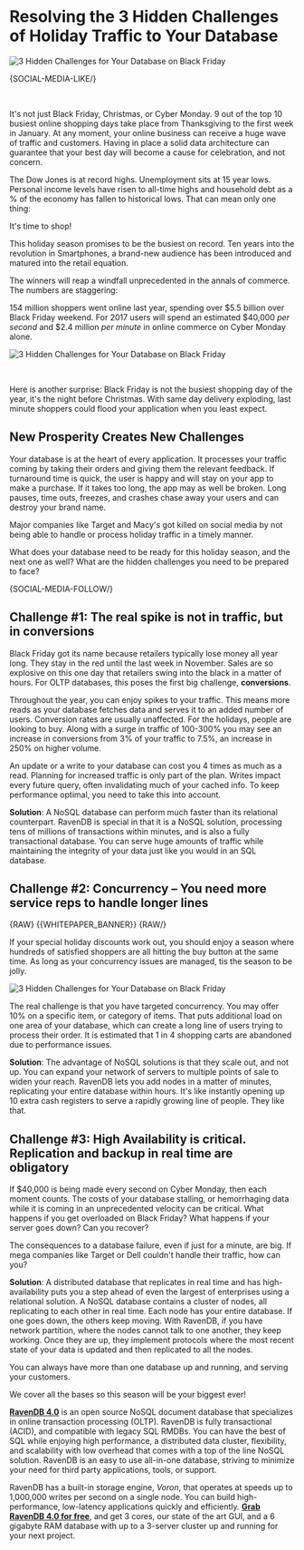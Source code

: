 # Resolving the 3 Hidden Challenges of Holiday Traffic to Your Database

<div class="article-img figure text-center">
  <img src="images/black-friday-cyber-monday-nosql-database-ravendb.jpg" alt="3 Hidden Challenges for Your Database on Black Friday" class="img-responsive img-thumbnail">
</div>

{SOCIAL-MEDIA-LIKE/}

<br/>

It's not just Black Friday, Christmas, or Cyber Monday. 9 out of the top 10 busiest online shopping days take place from Thanksgiving to the first week in January. At any moment, your online business can receive a huge wave of traffic and customers. Having in place a solid data architecture can guarantee that your best day will become a cause for celebration, and not concern. 

The Dow Jones is at record highs. Unemployment sits at 15 year lows. Personal income levels have risen to all-time highs and household debt as a % of the economy has fallen to historical lows. That can mean only one thing:

It's time to shop!

This holiday season promises to be the busiest on record. Ten years into the revolution in Smartphones, a brand-new audience has been introduced and matured into the retail equation.  

The winners will reap a windfall unprecedented in the annals of commerce. The numbers are staggering:

154 million shoppers went online last year, spending over $5.5 billion over Black Friday weekend. For 2017 users will spend an estimated $40,000 *per second* and $2.4 million *per minute* in online commerce on Cyber Monday alone. 

![3 Hidden Challenges for Your Database on Black Friday](images/not-just-spike-in-traffic.jpg)

<br/>

Here is another surprise: Black Friday is not the busiest shopping day of the year, it's the night before Christmas. With same day delivery exploding, last minute shoppers could flood your application when you least expect. 

## New Prosperity Creates New Challenges

Your database is at the heart of every application. It processes your traffic coming by taking their orders and giving them the relevant feedback. If turnaround time is quick, the user is happy and will stay on your app to make a purchase. If it takes too long, the app may as well be broken. Long pauses, time outs, freezes, and crashes chase away your users and can destroy your brand name. 

Major companies like Target and Macy's got killed on social media by not being able to handle or process holiday traffic in a timely manner. 

What does your database need to be ready for this holiday season, and the next one as well? What are the hidden challenges you need to be prepared to face?

{SOCIAL-MEDIA-FOLLOW/}

## Challenge #1: The real spike is not in traffic, but in conversions

Black Friday got its name because retailers typically lose money all year long. They stay in the red until the last week in November. Sales are so explosive on this one day that retailers swing into the black in a matter of hours. For OLTP databases, this poses the first big challenge, **conversions**. 

Throughout the year, you can enjoy spikes to your traffic. This means more reads as your database fetches data and serves it to an added number of users. Conversion rates are usually unaffected. For the holidays, people are looking to buy. Along with a surge in traffic of 100-300% you may see an increase in conversions from 3% of your traffic to 7.5%, an increase in 250% on higher volume. 

An update or a write to your database can cost you 4 times as much as a read. Planning for increased traffic is only part of the plan. Writes impact every future query, often invalidating much of your cached info. To keep performance optimal, you need to take this into account. 

**Solution**: A NoSQL database can perform much faster than its relational counterpart. RavenDB is special in that it is a NoSQL solution, processing tens of millions of transactions within minutes, and is also a fully transactional database. You can serve huge amounts of traffic while maintaining the integrity of your data just like you would in an SQL database.

## Challenge #2: Concurrency – You need more service reps to handle longer lines

{RAW}
{{WHITEPAPER_BANNER}}
{RAW/}

If your special holiday discounts work out, you should enjoy a season where hundreds of satisfied shoppers are all hitting the buy button at the same time. As long as your concurrency issues are managed, tis the season to be jolly. 

<img class="floating-right" alt="3 Hidden Challenges for Your Database on Black Friday" src="images/thanksgiving-turkey.jpg" />

The real challenge is that you have targeted concurrency. You may offer 10% on a specific item, or category of items. That puts additional load on one area of your database, which can create a long line of users trying to process their order. It is estimated that 1 in 4 shopping carts are abandoned due to performance issues. 

**Solution**: The advantage of NoSQL solutions is that they scale out, and not up. You can expand your network of servers to multiple points of sale to widen your reach. RavenDB lets you add nodes in a matter of minutes, replicating your entire database within hours. It's like instantly opening up 10 extra cash registers to serve a rapidly growing line of people. They like that. 


## Challenge #3: High Availability is critical. Replication and backup in real time are obligatory

If $40,000 is being made every second on Cyber Monday, then each moment counts. The costs of your database stalling, or hemorrhaging data while it is coming in an unprecedented velocity can be critical. What happens if you get overloaded on Black Friday? What happens if your server goes down? Can you recover?

The consequences to a database failure, even if just for a minute, are big. If mega companies like Target or Dell couldn't handle their traffic, how can you?

**Solution**: A distributed database that replicates in real time and has high-availability puts you a step ahead of even the largest of enterprises using a relational solution. A NoSQL database contains a cluster of nodes, all replicating to each other in real time. Each node has your entire database. If one goes down, the others keep moving. With RavenDB, if you have network partition, where the nodes cannot talk to one another, they keep working. Once they are up, they implement protocols where the most recent state of your data is updated and then replicated to all the nodes. 

You can always have more than one database up and running, and serving your customers. 

We cover all the bases so this season will be your biggest ever!

<div class="bottom-line">
<p>
    <a href="https://ravendb.net/"><strong>RavenDB 4.0</strong></a> is an open source NoSQL document database that specializes in online transaction processing (OLTP). RavenDB is fully transactional (ACID), and compatible with legacy SQL RMDBs. You can have the best of SQL while enjoying high performance, a distributed data cluster, flexibility, and scalability with low overhead that comes with a top of the line NoSQL solution. RavenDB is an easy to use all-in-one database, striving to minimize your need for third party applications, tools, or support.</p

<p>RavenDB has a built-in storage engine, <em>Voron</em>, that operates at speeds up to 1,000,000 writes per second on a single node. You can build high-performance, low-latency applications quickly and efficiently. <a href="https://ravendb.net/downloads#server/dev"><strong>Grab RavenDB 4.0 for free</strong></a>, and get 3 cores, our state of the art GUI, and a 6 gigabyte RAM database with up to a 3-server cluster up and running for your next project.</p>
</div>